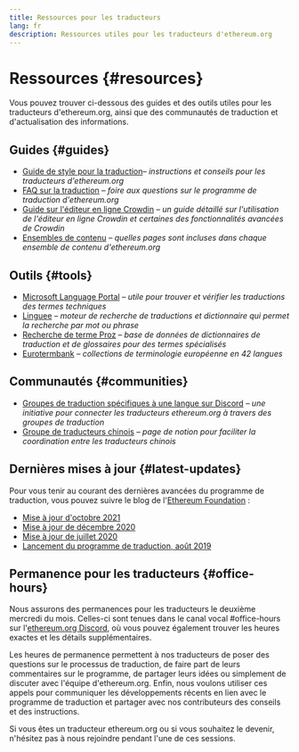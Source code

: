 ```yaml
---
title: Ressources pour les traducteurs
lang: fr
description: Ressources utiles pour les traducteurs d'ethereum.org
---
```


# Ressources \{#resources}

Vous pouvez trouver ci-dessous des guides et des outils utiles pour les traducteurs d'ethereum.org, ainsi que des communautés de traduction et d'actualisation des informations.

## Guides \{#guides}

- [Guide de style pour la traduction](/contributing/translation-program/translators-guide/)_– instructions et conseils pour les traducteurs d'ethereum.org_
- [FAQ sur la traduction](/contributing/translation-program/faq/) _– foire aux questions sur le programme de traduction d'ethereum.org_
- [Guide sur l'éditeur en ligne Crowdin](https://support.crowdin.com/online-editor/) _– un guide détaillé sur l'utilisation de l'éditeur en ligne Crowdin et certaines des fonctionnalités avancées de Crowdin_
- [Ensembles de contenu](/contributing/translation-program/content-buckets/) _– quelles pages sont incluses dans chaque ensemble de contenu d'ethereum.org_

## Outils \{#tools}

- [Microsoft Language Portal](https://www.microsoft.com/en-us/language) _– utile pour trouver et vérifier les traductions des termes techniques_
- [Linguee](https://www.linguee.com/) _– moteur de recherche de traductions et dictionnaire qui permet la recherche par mot ou phrase_
- [Recherche de terme Proz](https://www.proz.com/search/) _– base de données de dictionnaires de traduction et de glossaires pour des termes spécialisés_
- [Eurotermbank](https://www.eurotermbank.com/) _– collections de terminologie européenne en 42 langues_

## Communautés \{#communities}

- [Groupes de traduction spécifiques à une langue sur Discord](/discord/) _– une initiative pour connecter les traducteurs ethereum.org à travers des groupes de traduction_
- [Groupe de traducteurs chinois](https://www.notion.so/Ethereum-org-05375fe0a94c4214acaf90f42ba40171) _– page de notion pour faciliter la coordination entre les traducteurs chinois_

## Dernières mises à jour \{#latest-updates}

Pour vous tenir au courant des dernières avancées du programme de traduction, vous pouvez suivre le blog de l'[Ethereum Foundation](https://blog.ethereum.org/) :

- [Mise à jour d'octobre 2021](https://blog.ethereum.org/2021/10/04/translation-program-update/)
- [Mise à jour de décembre 2020](https://blog.ethereum.org/2020/12/21/translation-program-milestones-updates-20/)
- [Mise à jour de juillet 2020](https://blog.ethereum.org/2020/07/29/ethdotorg-translation-milestone/)
- [Lancement du programme de traduction, août 2019](https://blog.ethereum.org/2019/08/20/translating-ethereum-for-our-global-community/)

## Permanence pour les traducteurs \{#office-hours}

Nous assurons des permanences pour les traducteurs le deuxième mercredi du mois. Celles-ci sont tenues dans le canal vocal #office-hours sur l'[ethereum.org Discord](/discord/), où vous pouvez également trouver les heures exactes et les détails supplémentaires.

Les heures de permanence permettent à nos traducteurs de poser des questions sur le processus de traduction, de faire part de leurs commentaires sur le programme, de partager leurs idées ou simplement de discuter avec l'équipe d'ethereum.org. Enfin, nous voulons utiliser ces appels pour communiquer les développements récents en lien avec le programme de traduction et partager avec nos contributeurs des conseils et des instructions.

Si vous êtes un traducteur ethereum.org ou si vous souhaitez le devenir, n'hésitez pas à nous rejoindre pendant l'une de ces sessions.
